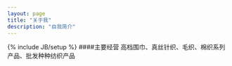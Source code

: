 ```yaml
---
layout: page
title: "关于我"
description: "自我简介"
---
```

{% include JB/setup %}
####主要经营
高档围巾、真丝针织、毛织、棉织系列产品、批发种种纺织产品
